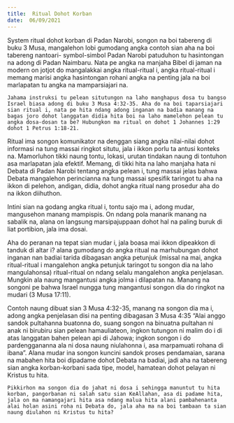 ```yaml
---
title:  Ritual Dohot Korban
date:  06/09/2021
---
```


System ritual dohot korban di Padan Narobi, songon na boi tabereng di buku 3 Musa, mangalehon lobi gumodang angka contoh sian aha na boi tabereng nantoari- symbol-simbol Padan Narobi patuduhon tu hasintongan na adong di Padan Naimbaru. Nata pe angka na manjaha Bibel di jaman na modern on jotjot do mangalakkai angka ritual-ritual i, angka ritual-ritual i memang marisi angka hasintongan rohani angka na penting jala na boi marlapatan tu angka na mamparsiajari na.

`Jahama instruksi tu pelean situtungon na laho manghapus dosa tu bangso Israel biasa adong di buku 3 Musa 4:32-35. Aha do na boi taparsiajari sian ritual i, nata pe hita ndang adong inganan na badia manang na bagas joro dohot langgatan didia hita boi na laho mamelehon pelean tu angka dosa-dosan ta be? Hubungkon ma ritual on dohot 1 Johannes 1:29 dohot 1 Petrus 1:18-21.`

Ritual ima songon komunikator na denggan siang angka nilai-nilai dohot informasi na tung massai ringkot situtu, jala  i ikkon porlu ta antusi konteks na. Mamorluhon tikki naung tontu, lokasi, urutan tindakan naung di tontuhon asa marlapatan jala efektif. Memang, di tikki hita na laho manjaha hata ni Debata di Padan Narobi tentang angka pelean i, tung massai jelas bahwa Debata mangalehon perincianna na tung massai spesifik taringot tu aha na ikkon di pelehon, andigan, didia, dohot angka ritual nang prosedur aha do na ikkon diihuthon.

Intini sian na godang angka ritual i, tontu sajo ma i, adong mudar, mangusehon manang mampispis. On ndang pola manarik manang na sabalik na, alana on langsung marsipajuppaan dohot hal na paling buruk di liat portibion, jala ima dosai.

Aha do peranan na tepat sian mudar i, jala boasa mai ikkon dipeakkon di tanduk di altar i? alana gumodang do angka ritual na marhubungan dohot inganan nan badiai tarida dibagasan angka petunjuk (missal na mai, angka ritual-ritual i mangalehon angka petunjuk taringot tu songon dia na laho mangulahonsa) ritual-ritual on ndang selalu mangalehon angka penjelasan. Mungkin ala naung mangantusi angka jolma i dilapatan na. Manang na songoni pe bahwa Israel nungga tung mangantusi songon dia do ringkot na mudari (3 Musa 17:11).

Contoh naung dibuat sian 3 Musa 4:32-35, manang na songon dia ma i, adong angka penjelasan disi na penting dibagasan  3 Musa 4:35 “Alai anggo sandok pultahanna buatonna do, suang songon na binuatna pultahan ni anak ni birubiru sian pelean hamauliateon, ingkon tutungon ni malim do i di atas langgatan bahen pelean api di Jahowa; ingkon songon i do pardenggananna ala ni dosa naung niulahonna i, asa marpamuati rohana di ibana”. Alana mudar ina songon kuncini sandok proses pendamaian, sarana na mabahen hita boi dipadame dohot Debata na badiai, jadi aha na tabereng sian angka korban-korbani sada tipe, model, hamatean dohot pelayan ni Kristus tu hita.

`Pikkirhon ma songon dia do jahat ni dosa i sehingga manuntut tu hita korban, pangorbanan ni salah satu sian KeAllahan, asa di padame hita, jala on ma namangajari hita asa ndang malua hita alani pambahenanta alai holan asini roha ni Debata do, jala aha ma na boi tambaan ta sian naung diulahon ni Kristus tu hita?`